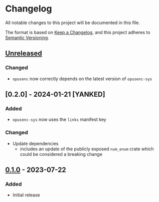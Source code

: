 # Changelog

All notable changes to this project will be documented in this file.

The format is based on [Keep a Changelog](https://keepachangelog.com/en/1.0.0/),
and this project adheres to [Semantic Versioning](https://semver.org/spec/v2.0.0.html).

## [Unreleased]

### Changed

- `opusenc` now correctly depends on the latest version of `opusenc-sys`

## [0.2.0] - 2024-01-21  [YANKED]

### Added

- `opusenc-sys` now uses the `links` manifest key

### Changed

- Update dependencies
  - includes an update of the publicly exposed `num_enum` crate which could be considered a breaking change

## [0.1.0] - 2023-07-22

### Added

- Initial release

[Unreleased]: https://github.com/d-k-bo/opusenc-rs/compare/v0.1.0...HEAD
[0.1.0]: https://github.com/d-k-bo/opusenc-rs/releases/tag/v0.1.0
